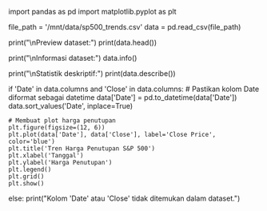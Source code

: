 import pandas as pd
import matplotlib.pyplot as plt

file_path = '/mnt/data/sp500_trends.csv'
data = pd.read_csv(file_path)

print("\nPreview dataset:")
print(data.head())

print("\nInformasi dataset:")
data.info()

print("\nStatistik deskriptif:")
print(data.describe())

if 'Date' in data.columns and 'Close' in data.columns:
    # Pastikan kolom Date diformat sebagai datetime
    data['Date'] = pd.to_datetime(data['Date'])
    data.sort_values('Date', inplace=True)

    # Membuat plot harga penutupan
    plt.figure(figsize=(12, 6))
    plt.plot(data['Date'], data['Close'], label='Close Price', color='blue')
    plt.title('Tren Harga Penutupan S&P 500')
    plt.xlabel('Tanggal')
    plt.ylabel('Harga Penutupan')
    plt.legend()
    plt.grid()
    plt.show()
else:
    print("Kolom 'Date' atau 'Close' tidak ditemukan dalam dataset.")
